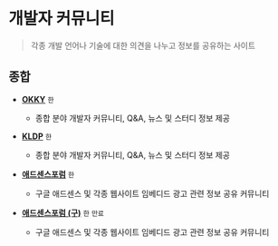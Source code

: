# 개발자 커뮤니티

> 각종 개발 언어나 기술에 대한 의견을 나누고 정보를 공유하는 사이트

## 종합

 - **[OKKY](https://okky.kr)** `한`
   - 종합 분야 개발자 커뮤니티, Q&A, 뉴스 및 스터디 정보 제공

 - **[KLDP](https://kldp.org)** `한`
   - 종합 분야 개발자 커뮤니티, Q&A, 뉴스 및 스터디 정보 제공

 - **[애드센스포럼](https://adsenseforum2.co.kr)** `한`
   - 구글 애드센스 및 각종 웹사이트 임베디드 광고 관련 정보 공유 커뮤니티

 - **[애드센스포럼 (구)](https://adsenseforum.co.kr)** `한` `만료`
   - 구글 애드센스 및 각종 웹사이트 임베디드 광고 관련 정보 공유 커뮤니티
